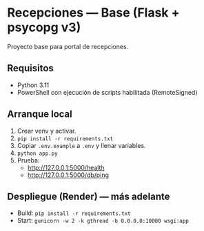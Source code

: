 # Recepciones — Base (Flask + psycopg v3)

Proyecto base para portal de recepciones.

## Requisitos
- Python 3.11
- PowerShell con ejecución de scripts habilitada (RemoteSigned)

## Arranque local
1. Crear venv y activar.
2. `pip install -r requirements.txt`
3. Copiar `.env.example` a `.env` y llenar variables.
4. `python app.py`
5. Prueba:
   - http://127.0.0.1:5000/health
   - http://127.0.0.1:5000/db/ping

## Despliegue (Render) — más adelante
- Build: `pip install -r requirements.txt`
- Start: `gunicorn -w 2 -k gthread -b 0.0.0.0:10000 wsgi:app`
